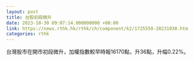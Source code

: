 ```yaml
---
layout: post
title: 台股初段微升
date: 2023-10-30 09:07:14.000000000 +08:00
link: https://news.rthk.hk/rthk/ch/component/k2/1725559-20231030.htm
categories: rthk
---
```


台灣股市在開市初段微升，加權指數較早時報16170點，升36點，升幅0.22%。
